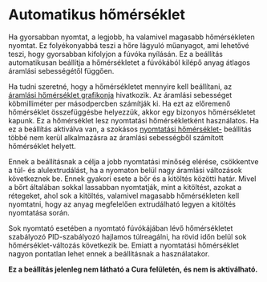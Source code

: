 # Automatikus hőmérséklet

Ha gyorsabban nyomtat, a legjobb, ha valamivel magasabb hőmérsékleten nyomtat. Ez folyékonyabbá teszi a hőre lágyuló műanyagot, ami lehetővé teszi, hogy gyorsabban kifolyjon a fúvóka nyílásán. Ez a beállítás automatikusan beállítja a hőmérsékletet a fúvókából kilépő anyag átlagos áramlási sebességétől függően.

Ha tudni szeretné, hogy a hőmérsékletet mennyire kell beállítani, az [áramlási hőmérséklet grafikonja](material_flow_temp_graph.md) hivatkozik. Az áramlási sebességet köbmilliméter per másodpercben számítják ki. Ha ezt az előremenő hőmérséklet összefüggésbe helyezzük, akkor egy bizonyos hőmérsékletet kapunk. Ez a hőmérséklet lesz nyomtatási hőmérsékletként használatos. Ha ez a beállítás aktiválva van, a szokásos [nyomtatási hőmérséklet-](../material/material_print_temperature.md) beállítás többé nem kerül alkalmazásra az áramlási sebességből számított hőmérséklet helyett.

Ennek a beállításnak a célja a jobb nyomtatási minőség elérése, csökkentve a túl- és alulextrudálást, ha a nyomaton belül nagy áramlási változások következnek be. Ennek gyakori esete a bőr és a kitöltés közötti határ. Mivel a bőrt általában sokkal lassabban nyomtatják, mint a kitöltést, azokat a rétegeket, ahol sok a kitöltés, valamivel magasabb hőmérsékleten kell nyomtatni, hogy az anyag megfelelően extrudálható legyen a kitöltés nyomtatása során.

Sok nyomtató esetében a nyomtató fúvókájában lévő hőmérsékletet szabályozó PID-szabályozó hajlamos túlreagálni, ha rövid időn belül sok hőmérséklet-változás következik be. Emiatt a nyomtatási hőmérséklet nagyon pontatlan lehet ennek a beállításnak a használatakor.

**Ez a beállítás jelenleg nem látható a Cura felületén, és nem is aktiválható.**

